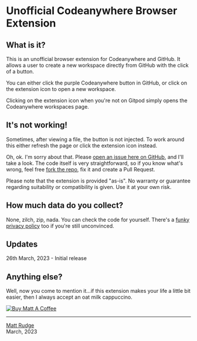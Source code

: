 # Unofficial Codeanywhere Browser Extension

## What is it?

This is an unofficial browser extension for Codeanywhere and GitHub. It allows a user to create a new workspace directly from GitHub with the click of a button.

You can either click the purple Codeanywhere button in GitHub, or click on the extension icon to open a new workspace.

Clicking on the extension icon when you're not on Gitpod simply opens the Codeanywhere workspaces page.

## It's not working!

Sometimes, after viewing a file, the button is not injected. To work around this either refresh the page or click the extension icon instead.

Oh, ok. I'm sorry about that. Please <a href="https://github.com/lechien73/cae/issues" target="_blank">open an issue here on GitHub</a>, and I'll take a look. The code itself is very straightforward, so if you know what's wrong, feel free <a href="https://github.com/lechien73/cae/" target="_blank">fork the repo</a>, fix it and create a Pull Request.

Please note that the extension is provided "as-is". No warranty or guarantee regarding suitability or compatibility is given. Use it at your own risk.

## How much data do you collect?

None, zilch, zip, nada. You can check the code for yourself. There's a <a href="https://mattrudge.net/privacy.html" target="_blank">funky privacy policy</a> too if you're still unconvinced.

## Updates

26th March, 2023 - Initial release

## Anything else?

Well, now you come to mention it...if this extension makes your life a little bit easier, then I always accept an oat milk cappuccino.

<a href="https://www.buymeacoffee.com/mattrudge" target="_blank"><img src="https://mattrudge.net/images/bmac.png" alt="Buy Matt A Coffee"></a>

------
<a href="https://mattrudge.net" target="_blank">Matt Rudge</a><br />
March, 2023